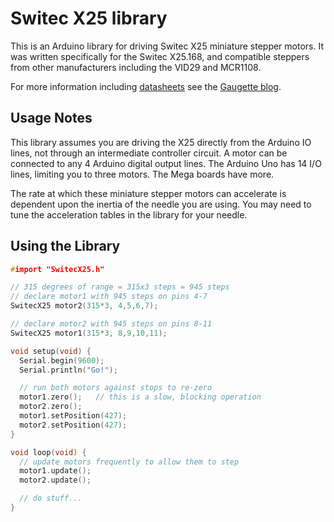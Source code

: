 Switec X25 library
==================

This is an Arduino library for driving Switec X25 miniature 
stepper motors. It was written specifically for the Switec X25.168,
and compatible steppers from other manufacturers including the 
VID29 and MCR1108.

For more information including [datasheets](http://clearwater.github.com/gaugette/resources) see the [Gaugette blog](http://clearwater.github.com/gaugette/).

Usage Notes
-----------
This library assumes you are driving the X25 directly from
the Arduino IO lines, not through an intermediate controller circuit.
A motor can be connected to any 4 Arduino digital output lines.
The Arduino Uno has 14 I/O lines, limiting you to three motors.
The Mega boards have more.

The rate at which these miniature stepper motors 
can accelerate is dependent upon the inertia
of the needle you are using.  You may need to tune the acceleration
tables in the library for your needle.


Using the Library
-----------------

```C++
#import "SwitecX25.h"

// 315 degrees of range = 315x3 steps = 945 steps
// declare motor1 with 945 steps on pins 4-7
SwitecX25 motor2(315*3, 4,5,6,7);

// declare motor2 with 945 steps on pins 8-11
SwitecX25 motor1(315*3, 8,9,10,11);

void setup(void) {
  Serial.begin(9600);
  Serial.println("Go!");

  // run both motors against stops to re-zero
  motor1.zero();   // this is a slow, blocking operation
  motor2.zero();  
  motor1.setPosition(427);
  motor2.setPosition(427);
}

void loop(void) {
  // update motors frequently to allow them to step
  motor1.update();
  motor2.update();

  // do stuff...
}

```












